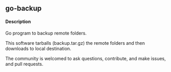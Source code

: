 ## go-backup

#### Description
Go program to backup remote folders.

This software tarballs (backup.tar.gz) the remote folders and then downloads to local destination.

The community is welcomed to ask questions, contribute, and make issues, and pull requests.
 